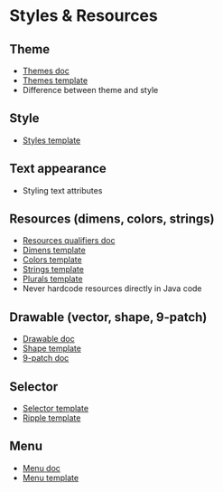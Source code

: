 Styles & Resources
==================


Theme
-----

- [Themes doc](https://developer.android.com/guide/topics/ui/themes.html)
- [Themes template](https://github.com/petrnohejl/Android-Templates-And-Utilities/blob/master/Res-Theme/values/themes.xml)
- Difference between theme and style


Style
-----

- [Styles template](https://github.com/petrnohejl/Android-Templates-And-Utilities/blob/master/Res-Theme/values/styles.xml)


Text appearance
---------------

- Styling text attributes


Resources (dimens, colors, strings)
-----------------------------------

- [Resources qualifiers doc](https://developer.android.com/guide/topics/resources/providing-resources.html)
- [Dimens template](https://github.com/petrnohejl/Android-Templates-And-Utilities/blob/master/Res-Theme/values/dimens.xml)
- [Colors template](https://github.com/petrnohejl/Android-Templates-And-Utilities/blob/master/Res-Theme/values/colors.xml)
- [Strings template](https://github.com/petrnohejl/Android-Templates-And-Utilities/blob/master/Res-Strings/values/strings.xml)
- [Plurals template](https://github.com/petrnohejl/Android-Templates-And-Utilities/blob/master/Res-Plurals/values/strings.xml)
- Never hardcode resources directly in Java code


Drawable (vector, shape, 9-patch)
---------------------------------

- [Drawable doc](https://developer.android.com/guide/topics/resources/drawable-resource.html)
- [Shape template](https://github.com/petrnohejl/Android-Templates-And-Utilities/tree/master/Res-Shape)
- [9-patch doc](https://developer.android.com/studio/write/draw9patch.html)


Selector
--------

- [Selector template](https://github.com/petrnohejl/Android-Templates-And-Utilities/tree/master/Res-Theme/drawable)
- [Ripple template](https://github.com/petrnohejl/Android-Templates-And-Utilities/blob/master/Res-Theme/drawable-v21/selector_clickable_item_bg.xml)


Menu
----

- [Menu doc](https://developer.android.com/guide/topics/ui/menus.html)
- [Menu template](https://github.com/petrnohejl/Android-Templates-And-Utilities/tree/master/Res-Menu)
